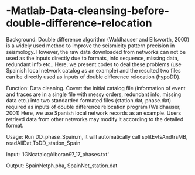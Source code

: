 # -Matlab-Data-cleansing-before-double-difference-relocation
Background: Double difference algorithm (Waldhauser and Ellsworth, 2000) is a widely used method to improve the seismicity pattern precision in seismology. However, the raw data downloaded from networks can not be used as the inputs directly due to formats, info sequence, missing data, redundant info etc.. Here, we present codes to deal these problems (use Spainish local network catalog as an example) and the resulted two files can be directly used as inputs of double difference relocation (hypoDD). 


Function: Data cleaning. 
         Covert the initial catalog file (information of event and traces are in a single file with messy orders, redundant info, missing          data etc.) into two standarded formated files (station.dat, phase.dat) required as inputs of double difference relocation                program (Waldhauser, 2001) 
         Here, we use Spanish local network records as an example. Users retrievd data from other networks may modify it according                  to the detailed format.

Usage:   Run DD_phase_Spain.m, it will automatically call splitEvtsAndtrsMB, readAllDat,ToDD_station_Spain

Input:  'IGNcatalogAlboran97_17_phases.txt' 

Output:  SpainNetph.pha, SpainNet_station.dat
